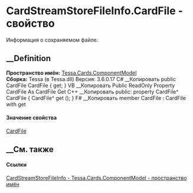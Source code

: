 # CardStreamStoreFileInfo.CardFile - свойство
Информация о сохраняемом файле.
## __Definition
 **Пространство имён:**
[Tessa.Cards.ComponentModel](N_Tessa_Cards_ComponentModel.htm)  
 **Сборка:** Tessa (в Tessa.dll) Версия: 3.6.0.17
C# __Копировать
     public CardFile CardFile { get; }
VB __Копировать
     Public ReadOnly Property CardFile As CardFile
    	Get
C++ __Копировать
     public:
    property CardFile^ CardFile {
    	CardFile^ get ();
    }
F# __Копировать
     member CardFile : CardFile with get
#### Значение свойства
[CardFile](T_Tessa_Cards_CardFile.htm)
##  __См. также
#### Ссылки
[CardStreamStoreFileInfo -
](T_Tessa_Cards_ComponentModel_CardStreamStoreFileInfo.htm)
[Tessa.Cards.ComponentModel - пространство
имён](N_Tessa_Cards_ComponentModel.htm)
